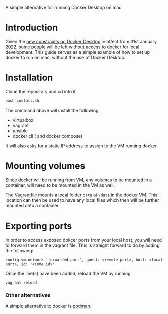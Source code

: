 A simple alternative for running Docker Desktop on mac

# Introduction
Given the [new constraints on Docker Desktop](https://www.docker.com/pricing/faq) in affect from 31st January 2022, some people will be left without access to docker for local development. 
This guide serves as a simple example of how to set up docker to run on mac, without the use of Docker Desktop. 

# Installation 

Clone the repository and cd into it

```
bash install.sh
```

The command above will install the following
* virtualbox
* vagrant
* ansible
* docker cli ( and docker compose) 

It will also asks for a static IP address to assign to the VM running docker


# Mounting volumes

Since docker will be running from VM, any volumes to be mounted in a container, 
will need to be mounted in the VM as well. 


The Vagrantfile mounts a local folder `data` at `/data` in the docker VM. This location 
can then be used to have any local files which then will be further mounted onto a container

# Exporting ports

In order to access exposed dokcer ports from your local host, you will need to forward them in the vagrant file. 
This is straight forward to do by adding the following: 

```
config.vm.network 'forwarded_port', guest: <remote port>, host: <local port>, id: '<some id>'
```

Once the line(s) have been added, reload the VM by running

```
vagrant reload
```

### Other alternatives
A simple alternative to docker is [podman](https://podman.io). 
